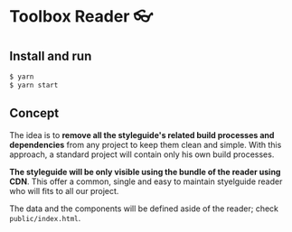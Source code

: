 # Toolbox Reader 👓

## Install and run

```bash
$ yarn
$ yarn start
```

## Concept

The idea is to **remove all the styleguide's related build processes and dependencies** from any project to keep them clean and simple. With this approach, a standard project will contain only his own build processes.

**The styleguide will be only visible using the bundle of the reader using CDN**. This offer a common, single and easy to maintain styelguide reader who will fits to all our project.

The data and the components will be defined aside of the reader; check `public/index.html`.
